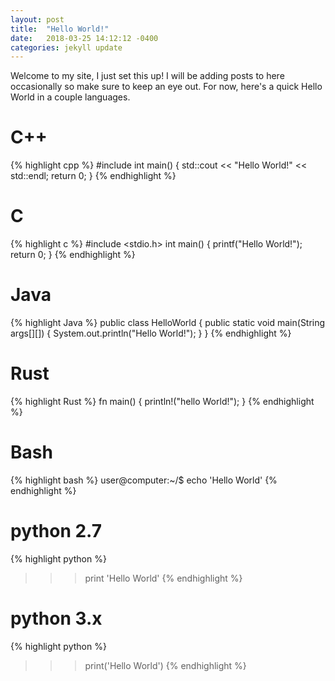```yaml
---
layout: post
title:  "Hello World!"
date:   2018-03-25 14:12:12 -0400
categories: jekyll update
---
```

Welcome to my site, I just set this up!  I will be adding posts to here occasionally so make sure to keep an eye out.  For now, here's a quick Hello World in a couple languages.

# C++
{% highlight cpp %}
#include <iostream>
int main()
{
  std::cout << "Hello World!" << std::endl;
  return 0;
}
{% endhighlight %}

# C
{% highlight c %}
#include <stdio.h>
int main()
{
  printf("Hello World!");
  return 0;
}
{% endhighlight %}

# Java
{% highlight Java %}
public class HelloWorld
{
  public static void main(String args[][])
  {
    System.out.println("Hello World!");
  }
}
{% endhighlight %}

# Rust
{% highlight Rust %}
fn main()
{
  println!("hello World!");
}
{% endhighlight %}

# Bash
{% highlight bash %}
user@computer:~/$ echo 'Hello World'
{% endhighlight %}

# python 2.7
{% highlight python %}
>>> print 'Hello World'
{% endhighlight %}

# python 3.x
{% highlight python %}
>>> print('Hello World')
{% endhighlight %}
